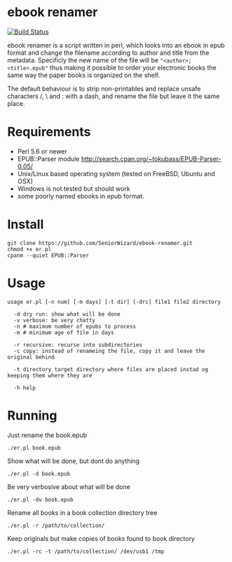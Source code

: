 ebook renamer
===
[![Build Status](https://travis-ci.org/SeniorWizard/ebook-renamer.svg?branch=master)](https://travis-ci.org/SeniorWizard/ebook-renamer)

ebook renamer is a script written in perl, which looks into an ebook in epub format and change the filename according to author and title from the metadata. Specificly the new name of the file will be `"<author>; <title>.epub"` thus making it possible to order your electronic books the same way the paper books is organized on the shelf.

The default behaviour is to strip non-printables and replace unsafe characters /, \ and : with a dash, and rename the file but leave it the same place.

Requirements
==

* Perl 5.6 or newer
* EPUB::Parser module http://search.cpan.org/~tokubass/EPUB-Parser-0.05/
* Unix/Linux based operating system (tested on FreeBSD, Ubuntu and OSX)
* Windows is not tested but should work
* some poorly named ebooks in epub format.

Install
==

    git clone https://github.com/SeniorWizard/ebook-renamer.git
    chmod +x er.pl
    cpanm --quiet EPUB::Parser

Usage
==

    usage er.pl [-n num] [-m days] [-t dir] [-drc] file1 file2 directory
    
      -d dry run: show what will be done
      -v verbose: be very chatty
      -n # maximum number of epubs to process
      -m # minimum age of file in days
    
      -r recursive: recurse into subdirectories
      -c copy: instead of renameing the file, copy it and leave the original behind
    
      -t directory target directory where files are placed instad og keeping them where they are
    
      -h help

Running
==
Just rename the book.epub

    ./er.pl book.epub

Show what will be done, but dont do anything

    ./er.pl -d book.epub

Be very verbosive about what will be done

    ./er.pl -dv book.epub

Rename all books in a book collection directory tree

    ./er.pl -r /path/to/collection/

Keep originals but make copies of books found to book directory

    ./er.pl -rc -t /path/to/collection/ /dev/usb1 /tmp



